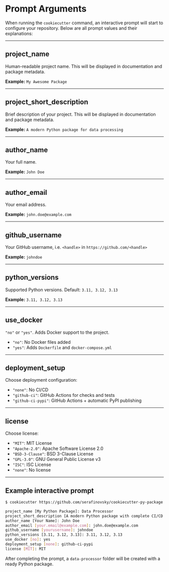 # Prompt Arguments

When running the `cookiecutter` command, an interactive prompt will start to configure your repository. Below are all prompt values and their explanations:

---

## **project_name**

Human-readable project name. This will be displayed in documentation and package metadata.

**Example:** `My Awesome Package`

---

## **project_short_description**

Brief description of your project. This will be displayed in documentation and package metadata.

**Example:** `A modern Python package for data processing`

---

## **author_name**

Your full name.

**Example:** `John Doe`

---

## **author_email**

Your email address.

**Example:** `john.doe@example.com`

---

## **github_username**

Your GitHub username, i.e. `<handle>` in `https://github.com/<handle>`

**Example:** `johndoe`

---

## **python_versions**

Supported Python versions. Default: `3.11, 3.12, 3.13`

**Example:** `3.11, 3.12, 3.13`

---

## **use_docker**

`"no"` or `"yes"`. Adds Docker support to the project.

- `"no"`: No Docker files added
- `"yes"`: Adds `Dockerfile` and `docker-compose.yml`

---

## **deployment_setup**

Choose deployment configuration:

- `"none"`: No CI/CD
- `"github-ci"`: GitHub Actions for checks and tests
- `"github-ci-pypi"`: GitHub Actions + automatic PyPI publishing

---

## **license**

Choose license:

- `"MIT"`: MIT License
- `"Apache-2.0"`: Apache Software License 2.0
- `"BSD-3-Clause"`: BSD 3-Clause License
- `"GPL-3.0"`: GNU General Public License v3
- `"ISC"`: ISC License
- `"none"`: No license

---

## Example interactive prompt

```bash
$ cookiecutter https://github.com/serafinovsky/cookiecutter-py-package

project_name [My Python Package]: Data Processor
project_short_description [A modern Python package with complete CI/CD setup]: Advanced data processing library
author_name [Your Name]: John Doe
author_email [your.email@example.com]: john.doe@example.com
github_username [yourusername]: johndoe
python_versions [3.11, 3.12, 3.13]: 3.11, 3.12, 3.13
use_docker [no]: yes
deployment_setup [none]: github-ci-pypi
license [MIT]: MIT
```

After completing the prompt, a `data-processor` folder will be created with a ready Python package.
